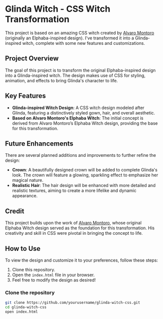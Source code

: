 # Glinda Witch - CSS Witch Transformation

This project is based on an amazing CSS witch created by [Alvaro Montoro](https://codepen.io/alvaromontoro) (originally an Elphaba-inspired design). I've transformed it into a Glinda-inspired witch, complete with some new features and customizations. 

## Project Overview

The goal of this project is to transform the original Elphaba-inspired design into a Glinda-inspired witch. The design makes use of CSS for styling, animation, and effects to bring Glinda's character to life.

## Key Features

- **Glinda-inspired Witch Design**: A CSS witch design modeled after Glinda, featuring a distinctively styled gown, hair, and overall aesthetic.
- **Based on Alvaro Montoro's Elphaba Witch**: The initial concept is derived from Alvaro Montoro’s Elphaba Witch design, providing the base for this transformation.

## Future Enhancements

There are several planned additions and improvements to further refine the design:

- **Crown**: A beautifully designed crown will be added to complete Glinda's look. The crown will feature a glowing, sparkling effect to emphasize her magical nature.
- **Realistic Hair**: The hair design will be enhanced with more detailed and realistic textures, aiming to create a more lifelike and dynamic appearance.

## Credit

This project builds upon the work of [Alvaro Montoro](https://codepen.io/alvaromontoro), whose original Elphaba Witch design served as the foundation for this transformation. His creativity and skill in CSS were pivotal in bringing the concept to life.

## How to Use

To view the design and customize it to your preferences, follow these steps:

1. Clone this repository.
2. Open the `index.html` file in your browser.
3. Feel free to modify the design as desired!

### Clone the repository

```bash
git clone https://github.com/yourusername/glinda-witch-css.git
cd glinda-witch-css
open index.html
